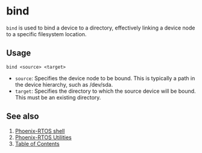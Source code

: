 # bind

`bind` is used to bind a device to a directory, effectively linking a device node to a specific filesystem location.

## Usage

```console
bind <source> <target>
```

- `source`: Specifies the device node to be bound. This is typically a path in the device hierarchy, such as /dev/sda.
- `target`: Specifies the directory to which the source device will be bound. This must be an existing directory.

## See also

1. [Phoenix-RTOS shell](../index.md)
2. [Phoenix-RTOS Utilities](../../index.md)
3. [Table of Contents](../../../index.md)
